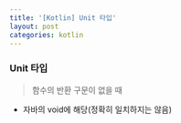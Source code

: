 ```yaml
---
title: '[Kotlin] Unit 타입'
layout: post
categories: kotlin
---
```


### Unit 타입
> 함수의 반환 구문이 없을 때

- 자바의 void에 해당(정확히 일치하지는 않음)